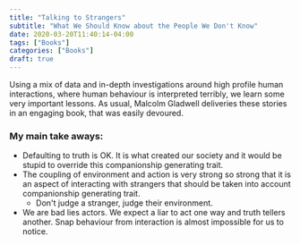 ```yaml
---
title: "Talking to Strangers"
subtitle: "What We Should Know about the People We Don't Know"
date: 2020-03-20T11:40:14-04:00
tags: ["Books"]
categories: ["Books"]
draft: true
---
```


Using a mix of data and in-depth investigations around high profile human interactions, where human behaviour is interpreted terribly, we learn some very important lessons. As usual, Malcolm Gladwell deliveries these stories in an engaging book, that was easily devoured. 
 
### My main take aways:

* Defaulting to truth is OK. It is what created our society and it would be stupid to override this companionship generating trait.
* The coupling of environment and action is very strong so strong that it is an aspect of interacting with strangers that should be taken into account companionship generating trait.
    * Don't judge a stranger, judge their environment.
* We are bad lies actors. We expect a liar to act one way and truth tellers another. Snap behaviour from interaction is almost impossible for us to notice.